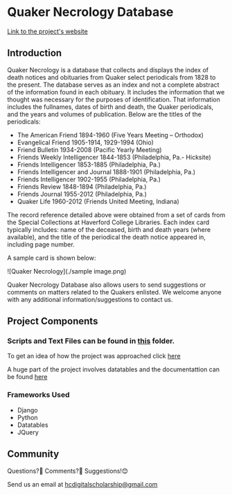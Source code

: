 
# Quaker Necrology Database
[Link to the project's website]()

## Introduction

Quaker Necrology is a database that collects and displays the index of death notices and obituaries from Quaker select periodicals from 1828 to the present. The database serves as an index and not a complete abstract of the information found in each obituary. It includes the information that we thought was necessary for the purposes of identification. That information includes the fullnames, dates of birth and death, the Quaker periodicals, and the years and volumes of publication. Below are the titles of the periodicals:

* The American Friend 1894-1960 (Five Years Meeting – Orthodox)
* Evangelical Friend 1905-1914, 1929-1994 (Ohio)
* Friend Bulletin 1934-2008 (Pacific Yearly Meeting)
* Friends Weekly Intelligencer 1844-1853 (Philadelphia, Pa.- Hicksite)
* Friends Intelligencer 1853-1885 (Philadelphia, Pa.)
* Friends Intelligencer and Journal 1888-1901 (Philadelphia, Pa.)
* Friends Intelligencer 1902-1955 (Philadelphia, Pa.)
* Friends Review 1848-1894 (Philadelphia, Pa.)
* Friends Journal 1955-2012 (Philadelphia, Pa.)
* Quaker Life 1960-2012 (Friends United Meeting, Indiana)

The record reference detailed above were obtained from a set of cards from the Special Collections at Haverford College Libraries. Each index card typically includes: name of the deceased, birth and death years (where available), and the title of the periodical the death notice appeared in, including page number.

A sample card is shown below: 

![Quaker Necrology](./sample image.png)


Quaker Necrology Database also allows users to send suggestions or comments on matters related to the Quakers enlisted. We welcome anyone with any additional information/suggestions to contact us.

## Project Components
### Scripts and Text Files can be found in [this](https://github.com/iogolla/quaker-necrology/tree/master/project1/assets/scripts) folder.

To get an idea of how the project was approached click [here](https://github.com/iogolla/quaker-necrology/tree/master/project1/assets/scripts)

A huge part of the project involves datatables and the documentattion can be found [here](https://github.com/HCDigitalScholarship/ds-cookbook/tree/master/datatables-server-side-processing)

### Frameworks Used
* Django
* Python
* Datatables
* JQuery

## Community

Questions?🤔 Comments?🤨 Suggestions!😊

Send us an email at hcdigitalscholarship@gmail.com


